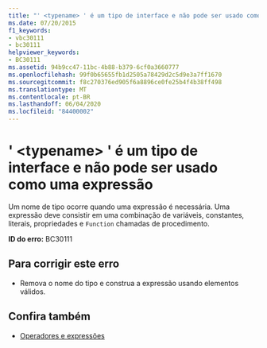 ```yaml
---
title: "' <typename> ' é um tipo de interface e não pode ser usado como uma expressão"
ms.date: 07/20/2015
f1_keywords:
- vbc30111
- bc30111
helpviewer_keywords:
- BC30111
ms.assetid: 94b9cc47-11bc-4b88-b379-6cf0a3660777
ms.openlocfilehash: 99f0b65655fb1d2505a78429d2c5d9e3a7ff1670
ms.sourcegitcommit: f8c270376ed905f6a8896ce0fe25b4f4b38ff498
ms.translationtype: MT
ms.contentlocale: pt-BR
ms.lasthandoff: 06/04/2020
ms.locfileid: "84400002"
---
```

# <a name="typename-is-an-interface-type-and-cannot-be-used-as-an-expression"></a>' \<typename> ' é um tipo de interface e não pode ser usado como uma expressão
Um nome de tipo ocorre quando uma expressão é necessária. Uma expressão deve consistir em uma combinação de variáveis, constantes, literais, propriedades e `Function` chamadas de procedimento.  
  
 **ID do erro:** BC30111  
  
## <a name="to-correct-this-error"></a>Para corrigir este erro  
  
- Remova o nome do tipo e construa a expressão usando elementos válidos.  
  
## <a name="see-also"></a>Confira também

- [Operadores e expressões](../programming-guide/language-features/operators-and-expressions/index.md)
